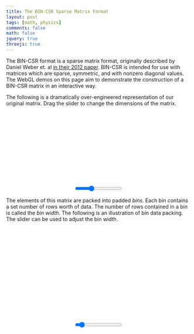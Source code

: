 ```yaml
---
title: The BIN-CSR Sparse Matrix Format
layout: post
tags: [math, physics]
comments: false
math: false
jquery: true
threejs: true
---
```


<style>
div.container-3js canvas {
    background-color: #000;
    width: 100%;
    height: 100%;
    padding: 0;
    margin: 0;
    position: static;
    /*border: 1px dashed #D9D5D0;*/
}

#original-matrix {
    height: 200px;
}

#bin-csr-intermediate {
    height: 256px;
}

div.centered {
    text-align: center;
}

</style>

The BIN-CSR format is a sparse matrix format, originally described by Daniel Weber et. al [in their 2012 paper](http://onlinelibrary.wiley.com/doi/10.1111/j.1467-8659.2012.03227.x/full). BIN-CSR is intended for use with matrices which are sparse, symmetric, and with nonzero diagonal values. The WebGL demos on this page aim to demonstrate the construction of a BIN-CSR matrix in an interactive way.

The following is a dramatically over-engineered representation of our original matrix. Drag the slider to change the dimensions of the matrix.

<div class="container-3js" id="original-matrix"></div>
<div class="centered">
<input type="range" min="2" max="20" step="1" value="8" onchange="interactResizeMatrix(this.value)">
</div>

The elements of this matrix are packed into padded _bins_. Each bin contains a set number of rows worth of data. The number of rows contained in a bin is called the _bin width_. The following is an illustration of bin data packing. The slider can be used to adjust the bin width.

<div class="container-3js" id="bin-csr-intermediate"></div>
<div class="centered">
<input type="range" min="1" max="20" step="1" value="3" onchange="interactResizeBin(this.value)">
</div>

<script type="text/javascript">

//
// BIN-CSR
//

class BinIntermediate {
    constructor() {
        this.val = [];
        this.col = [];
    }
}

class BinCSRIntermediate {
    constructor(width, matrix=[[]]) {
        this.width = width;
        this.bins = [];
        this.diag = [];
        this.set_matrix(matrix);
    }

    set_matrix(matrix) {

        // Add each row to its bin
        var bin_index = -1;
        for (var row = 0; row < matrix.length; ++row) {

            // Make a new bin if needed
            if (row % this.width == 0) {
                ++bin_index;
                this.bins.push(new BinIntermediate());
            }

            // Add the data to the bin
            var bin = this.bins[bin_index];
            var vals = [];
            var cols = [];
            for (var col = 0; col < matrix.length; ++col) {
                var val = matrix[row][col];
                if (row == col) {
                    this.diag.push(val);
                } else if (val != 0) {
                    vals.push(val);
                    cols.push(col);
                }
            }

            bin.val.push(vals);
            bin.col.push(cols);
        }
    }
}

class BinCSR {
    constructor(width, matrix=[[]]) {
        this.width = width;
        this.size = 0;
        this.ptr = [];
        this.col = [];
        this.val = [];
        this.dia = [];
        this.set_matrix(matrix);
    }

    set_matrix(matrix) {
        this.size = matrix.length;
        for (var i = 0; i < this.size; ++i) {
            this.ptr.push(0);
            this.dia.push(matrix[i][i]);
        }
    }
}


//
// Actors
//

class Actor {
    update() {}
}

var actors = [];

class SceneActor extends Actor {
    constructor(container, height=5) {
        super();
        this.container = container;
        var containerWidth = container.width();
        var containerHeight = container.height();
        this.aspect = containerWidth / containerHeight;
        this.cameraHeight = height;
        this.cameraHeightTarget = height;
        this.scene = new THREE.Scene();
        this.camera = new THREE.OrthographicCamera( -height*this.aspect, height*this.aspect, -height, height, 1, 1000);
        this.renderer = new THREE.WebGLRenderer({ antialias: true });
        this.renderer.setSize( containerWidth, containerHeight );
        this.renderer.setClearColor(0xFCFAF7, 1);
        this.camera.position.z = 50;
        container.get(0).appendChild( this.renderer.domElement );
    }

    update() {
        this.cameraHeight += (this.cameraHeightTarget - this.cameraHeight) * 0.1;
        this.camera.left = -this.cameraHeight * this.aspect;
        this.camera.right = this.cameraHeight * this.aspect;
        this.camera.top = -this.cameraHeight;
        this.camera.bottom = this.cameraHeight;
        this.camera.updateProjectionMatrix();
        this.renderer.render( this.scene, this.camera );
    }
}

var cellGeometry = new THREE.BoxGeometry( 1, 1, .01 );
var zeroMaterial = new THREE.MeshBasicMaterial( { color: 0x000000, wireframe: true } );
var nonzeroMaterial = new THREE.MeshBasicMaterial( { color: 0x000000 } );
var diagMaterial = new THREE.MeshBasicMaterial( { color: 0xff0000 } );

class MatrixQuadActor extends Actor {
    constructor(scene, matrix=[[]]) {
        super();
        this.scene = scene;
        this.object = null;
        this.height = 0;
        this.staystill = false;
        this.set_matrix(matrix);
    }

    set_matrix(matrix) {
        if (this.object) {
            this.scene.remove(this.object);
        }

        this.object = new THREE.Object3D();
        this.rotation = 0;
        this.height = matrix.length / 2;
        for (var i = 0; i < matrix.length; ++i) {
            for (var j = 0; j < matrix.length; ++j) {
                var value = matrix[i][j];
                var material = i == j ? diagMaterial : value == 0 ? zeroMaterial : nonzeroMaterial;
                var mesh = new THREE.Mesh( cellGeometry, material );
                mesh.position.set(i - (matrix.length/2), j - (matrix.length/2), 0);
                this.object.add(mesh);
            }
        }
        this.scene.add( this.object );
    }

    update() {
        if (this.staystill == false) {
            this.rotation += 0.015;
            var axis = new THREE.Vector3(1, 1, 0).normalize();
            var quat = new THREE.Quaternion().setFromAxisAngle( axis, this.rotation );
            this.object.rotation.setFromQuaternion( quat );
        } else {
            this.rotation = 0;
            var quatTarget = new THREE.Quaternion().set(0, 0, 0, 1).normalize();
            THREE.Quaternion.slerp(this.object.quaternion, quatTarget, this.object.quaternion, 0.1);
        }
    }
}

class BinCSRIntermediateQuadActor extends Actor {
    constructor(scene, inter) {
        super();
        this.scene = scene;
        this.bin_object = null;
        this.diag_object = null;
        this.height = 0;
        this.set_inter(inter);
    }

    set_inter(inter) {

        if (this.bin_object != null) {
            this.scene.remove(this.bin_object);
        }

        if (this.diag_object != null) {
            this.scene.remove(this.diag_object);
        }

        this.inter = inter;
        this.bin_object = new THREE.Object3D();
        this.diag_object = new THREE.Object3D();

        // Determine the total dimensions
        this.width = 0;
        this.height = inter.bins.length - 1;
        for (var bin_index = 0; bin_index < inter.bins.length; ++bin_index) {
            bin = inter.bins[bin_index];
            this.height += bin.val.length;
            var bin_length = 0;
            var width = Math.min(inter.width, bin.val.length);
            for (var row_local = 0; row_local < width; ++row_local) {
                if (bin.val[row_local].length > bin_length) {
                    bin_length = bin.val[row_local].length;
                }
            }
            this.width = Math.max(this.width, width);
        }

        // Build up the bin and diag objects
        //this.height = Number(inter.bins.length) * (1 + Number(inter.width));
        for (var bin_index = 0; bin_index < inter.bins.length; ++bin_index) {
            var bin = inter.bins[bin_index];

            // Compute the length of this bin
            var bin_length = 0;
            var width = Math.min(inter.width, bin.val.length);
            for (var row_local = 0; row_local < width; ++row_local) {
                if (bin.val[row_local].length > bin_length) {
                    bin_length = bin.val[row_local].length;
                }
            }

            // Make a bunch of fucking cubes
            for (var row_local = 0; row_local < width; ++row_local) {
                var row = (bin_index * inter.width) + row_local;

                // Add the diagonal element
                {
                    var mesh = new THREE.Mesh( cellGeometry, diagMaterial );
                    mesh.position.set(-this.width/2, bin_index + row - (this.height/2), 0);
                    this.diag_object.add(mesh);
                }

                // Add elements to the bin
                for (var i = 0; i < bin_length; ++i) {
                    var material = i < bin.val[row_local].length ? nonzeroMaterial : zeroMaterial;
                    var mesh = new THREE.Mesh( cellGeometry, material );
                    mesh.position.set(i + 2 - (this.width/2), bin_index + row - (this.height/2), 0);
                    this.bin_object.add(mesh);
                }
            }
        }
        this.scene.add( this.bin_object );
        this.scene.add( this.diag_object );
    }

    update() {
    }
}

//
// Global Data (shhh! don't tell anyone)
//

var matrix = [
    [1, 1, 0, 2, 0, 0, 4, 0],
    [1, 2, 0, 3, 3, 0, 2, 0],
    [0, 0, 3, 3, 5, 8, 6, 9],
    [2, 3, 3, 4, 3, 0, 0, 0],
    [0, 3, 5, 3, 5, 0, 0, 0],
    [0, 0, 8, 0, 0, 6, 2, 1],
    [4, 2, 6, 0, 0, 2, 7, 0],
    [0, 0, 9, 0, 0, 1, 0, 8]
];
var matrix_size = 8;
var sparsity = 0.4;
var bin_size = 3;
var matrixQuadActor;
var bincsrIntermediate = new BinCSRIntermediate(bin_size, matrix);
var bincsrIntermediateQuadActor;
var bincsr = new BinCSR(matrix);
var originalMatrixScene;
var bincsrIntermediateScene;

//
// Interaction callbacks
//

function interactResizeMatrix(size) {
    matrix_size = size;
    interactUpdateMatrix();
}

function interactResizeBin(size) {
    bin_size = size;
    interactUpdateMatrix();
}

function interactUpdateMatrix() {

    // Resize the matrix with random values.
    while (matrix_size < matrix.length) {
        matrix.pop();
        for (var i = 0; i < matrix.length; ++i) {
            matrix[i].pop();
        }
    }
    while (matrix_size > matrix.length) {
        var new_row = [];
        for (var i = 0; i < matrix.length; ++i) {
            var dice = Math.random();
            var val = dice < sparsity ? 1 + Math.floor(Math.random() * Math.floor(9)) : 0;
            matrix[i].push(val);
            new_row.push(val);
        }
        new_row.push(1 + Math.floor(Math.random() * Math.floor(8)));
        matrix.push(new_row);
    }

    // Update the actors in the world with the new matrix
    matrixQuadActor.set_matrix(matrix);
    bincsrIntermediate = new BinCSRIntermediate(bin_size, matrix);
    bincsrIntermediateQuadActor.set_inter(bincsrIntermediate);

    // Update the scene cameras to contain the entire quads
    originalMatrixScene.cameraHeightTarget = matrixQuadActor.height+1;
    bincsrIntermediateScene.cameraHeightTarget = (bincsrIntermediateQuadActor.height/2)+1;
}

$(document).ready(function() {

    //
    // Set up scenes
    //

    {
        var container = $("#original-matrix");
        originalMatrixScene = new SceneActor(container, 5);
        actors.push(originalMatrixScene);
        matrixQuadActor = new MatrixQuadActor(originalMatrixScene.scene, matrix);
        container.mouseenter(function() { matrixQuadActor.staystill = true; });
        container.mouseleave(function() { matrixQuadActor.staystill = false; });
        actors.push(matrixQuadActor);
    }

    {
        var container = $("#bin-csr-intermediate");
        bincsrIntermediateScene = new SceneActor(container, 8);
        actors.push(bincsrIntermediateScene);
        bincsrIntermediateQuadActor = new BinCSRIntermediateQuadActor(bincsrIntermediateScene.scene, bincsrIntermediate);
        actors.push(bincsrIntermediateQuadActor);
    }


    //
    // Loop
    //

    var update = function () {
        requestAnimationFrame( update );
        for (var i = 0, len = actors.length; i < len; ++i) {
            actors[i].update();
        }
    };

    update();
});
</script>
